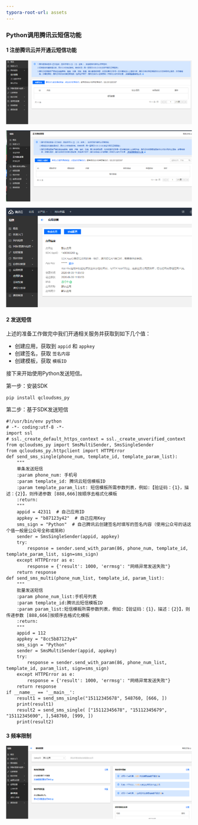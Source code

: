 ```yaml
---
typora-root-url: assets
---
```


### Python调用腾讯云短信功能 

#### 1 注册腾讯云并开通云短信功能

![image-20200609110334727](https://github.com/hanfuming/notebook/blob/master/assets/image-20200609110334727.png)

![image-20200609110346788](https://github.com/hanfuming/notebook/blob/master/assets/image-20200609110346788.png)

![image-20200609110419553](https://github.com/hanfuming/notebook/blob/master/assets/image-20200609110419553.png)

#### 2 发送短信

上述的准备工作做完中我们开通相关服务并获取到如下几个值：

- 创建应用，获取到 `appid` 和 `appkey`
- 创建签名，获取 `签名内容`
- 创建模板，获取 `模板ID`

接下来开始使用Python发送短信。

第一步：安装SDK

```shell
pip install qcloudsms_py
```

第二步：基于SDK发送短信

```shell
#!/usr/bin/env python
# -*- coding:utf-8 -*-
import ssl
# ssl._create_default_https_context = ssl._create_unverified_context
from qcloudsms_py import SmsMultiSender, SmsSingleSender
from qcloudsms_py.httpclient import HTTPError
def send_sms_single(phone_num, template_id, template_param_list):
    """
    单条发送短信
    :param phone_num: 手机号
    :param template_id: 腾讯云短信模板ID
    :param template_param_list: 短信模板所需参数列表，例如:【验证码：{1}，描述：{2}】，则传递参数 [888,666]按顺序去格式化模板
    :return:
    """
    appid = 42311  # 自己应用ID
    appkey = "b87123y42"  # 自己应用Key
    sms_sign = "Python"  # 自己腾讯云创建签名时填写的签名内容（使用公众号的话这个值一般是公众号全称或简称）
    sender = SmsSingleSender(appid, appkey)
    try:
        response = sender.send_with_param(86, phone_num, template_id, template_param_list, sign=sms_sign)
    except HTTPError as e:
        response = {'result': 1000, 'errmsg': "网络异常发送失败"}
    return response
def send_sms_multi(phone_num_list, template_id, param_list):
    """
    批量发送短信
    :param phone_num_list:手机号列表
    :param template_id:腾讯云短信模板ID
    :param param_list:短信模板所需参数列表，例如:【验证码：{1}，描述：{2}】，则传递参数 [888,666]按顺序去格式化模板
    :return:
    """
    appid = 112
    appkey = "8cc5b87123y4"
    sms_sign = "Python"
    sender = SmsMultiSender(appid, appkey)
    try:
        response = sender.send_with_param(86, phone_num_list, template_id, param_list, sign=sms_sign)
    except HTTPError as e:
        response = {'result': 1000, 'errmsg': "网络异常发送失败"}
    return response
if __name__ == '__main__':
    result1 = send_sms_single("15112345678", 548760, [666, ])
    print(result1)
    result2 = send_sms_single( ["15112345678", "15112345679", "15112345690", ],548760, [999, ])
    print(result2)
```

#### 3 频率限制

![image-20200609110906265](https://github.com/hanfuming/notebook/blob/master/assets/image-20200609110906265.png)



